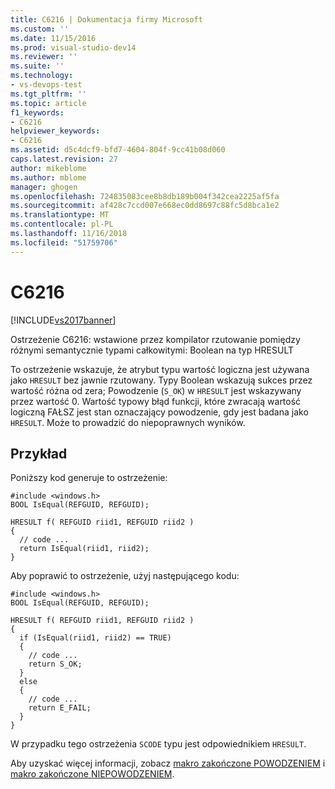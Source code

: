 ```yaml
---
title: C6216 | Dokumentacja firmy Microsoft
ms.custom: ''
ms.date: 11/15/2016
ms.prod: visual-studio-dev14
ms.reviewer: ''
ms.suite: ''
ms.technology:
- vs-devops-test
ms.tgt_pltfrm: ''
ms.topic: article
f1_keywords:
- C6216
helpviewer_keywords:
- C6216
ms.assetid: d5c4dcf9-bfd7-4604-804f-9cc41b08d060
caps.latest.revision: 27
author: mikeblome
ms.author: mblome
manager: ghogen
ms.openlocfilehash: 724835083cee8b8db189b004f342cea2225af5fa
ms.sourcegitcommit: af428c7ccd007e668ec0dd8697c88fc5d8bca1e2
ms.translationtype: MT
ms.contentlocale: pl-PL
ms.lasthandoff: 11/16/2018
ms.locfileid: "51759706"
---
```

# <a name="c6216"></a>C6216
[!INCLUDE[vs2017banner](../includes/vs2017banner.md)]

Ostrzeżenie C6216: wstawione przez kompilator rzutowanie pomiędzy różnymi semantycznie typami całkowitymi: Boolean na typ HRESULT  
  
 To ostrzeżenie wskazuje, że atrybut typu wartość logiczna jest używana jako `HRESULT` bez jawnie rzutowany. Typy Boolean wskazują sukces przez wartość różna od zera; Powodzenie (`S_OK`) w `HRESULT` jest wskazywany przez wartość 0. Wartość typowy błąd funkcji, które zwracają wartość logiczną FAŁSZ jest stan oznaczający powodzenie, gdy jest badana jako `HRESULT`. Może to prowadzić do niepoprawnych wyników.  
  
## <a name="example"></a>Przykład  
 Poniższy kod generuje to ostrzeżenie:  
  
```  
#include <windows.h>  
BOOL IsEqual(REFGUID, REFGUID);  
  
HRESULT f( REFGUID riid1, REFGUID riid2 )  
{  
  // code ...  
  return IsEqual(riid1, riid2);    
}  
```  
  
 Aby poprawić to ostrzeżenie, użyj następującego kodu:  
  
```  
#include <windows.h>  
BOOL IsEqual(REFGUID, REFGUID);  
  
HRESULT f( REFGUID riid1, REFGUID riid2 )  
{  
  if (IsEqual(riid1, riid2) == TRUE)  
  {  
    // code ...  
    return S_OK;  
  }  
  else  
  {  
    // code ...  
    return E_FAIL;  
  }  
}  
```  
  
 W przypadku tego ostrzeżenia `SCODE` typu jest odpowiednikiem `HRESULT`.  
  
 Aby uzyskać więcej informacji, zobacz [makro zakończone POWODZENIEM](http://go.microsoft.com/fwlink/?LinkId=92738) i [makro zakończone NIEPOWODZENIEM](http://go.microsoft.com/fwlink/?LinkId=180875).



